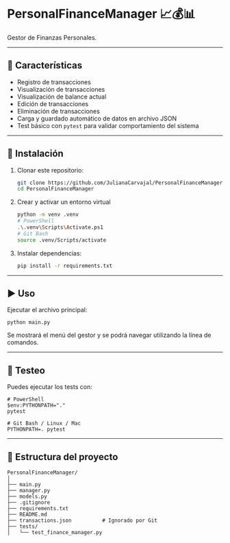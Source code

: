 # PersonalFinanceManager 📈💰📊

Gestor de Finanzas Personales.

---

## 🚀 Características

- Registro de transacciones
- Visualización de transacciones
- Visualización de balance actual
- Edición de transacciones
- Eliminación de transacciones
- Carga y guardado automático de datos en archivo JSON
- Test básico con `pytest` para validar comportamiento del sistema

---

## 🔧 Instalación

1. Clonar este repositorio:
    ```bash
   git clone https://github.com/JulianaCarvajal/PersonalFinanceManager.git
   cd PersonalFinanceManager
   ```
2. Crear y activar un entorno virtual
    ```bash
   python -m venv .venv
   # PowerShell
   .\.venv\Scripts\Activate.ps1
   # Git Bash
   source .venv/Scripts/activate
   ```
3. Instalar dependencias:
    ```bash
   pip install -r requirements.txt
   ```

---

## ▶️ Uso

Ejecutar el archivo principal:
```
python main.py
```
Se mostrará el menú del gestor y se podrá navegar utilizando la línea de comandos.

---

## 🧪 Testeo

Puedes ejecutar los tests con:
```
# PowerShell
$env:PYTHONPATH="."
pytest

# Git Bash / Linux / Mac
PYTHONPATH=. pytest
```

---

## 📂 Estructura del proyecto

```
PersonalFinanceManager/
│
├── main.py
├── manager.py
├── models.py
├── .gitignore
├── requirements.txt
├── README.md
├── transactions.json          # Ignorado por Git
├── tests/
│   └── test_finance_manager.py
```


